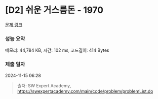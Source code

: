 # [D2] 쉬운 거스름돈 - 1970 

[문제 링크](https://swexpertacademy.com/main/code/problem/problemDetail.do?contestProbId=AV5PsIl6AXIDFAUq) 

### 성능 요약

메모리: 44,784 KB, 시간: 102 ms, 코드길이: 414 Bytes

### 제출 일자

2024-11-15 06:28



> 출처: SW Expert Academy, https://swexpertacademy.com/main/code/problem/problemList.do